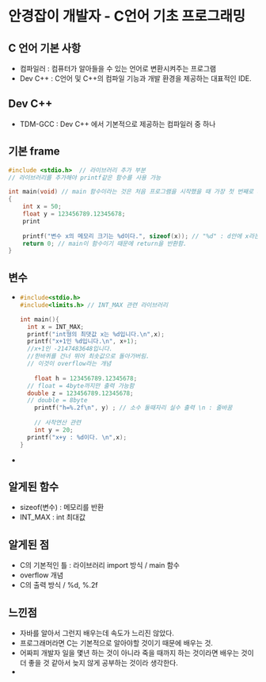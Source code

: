 # 안경잡이 개발자 - C언어 기초 프로그래밍

## C 언어 기본 사항

- 컴파일러 : 컴퓨터가 알아들을 수 있는 언어로 변환시켜주는 프로그램
- Dev C++ : C언어 및 C++의 컴파일 기능과 개발 환경을 제공하는 대표적인 IDE.

## Dev C++

- TDM-GCC : Dev C++ 에서 기본적으로 제공하는 컴파일러 중 하나

## 기본 frame

```c
#include <stdio.h>  // 라이브러리 추가 부분
// 라이브러리를 추가해야 printf같은 함수를 사용 가능

int main(void) // main 함수이라는 것은 처음 프로그램을 시작했을 때 가장 첫 번째로 시작되는 부분 => 컴파일러가 변환시킬때 main 함수부터 실행시킴.
{
    int x = 50;
    float y = 123456789.12345678;
    print
    
	printf("변수 x의 메모리 크기는 %d이다.", sizeof(x)); // "%d" : d안에 x라는 값이 들어가는 것
	return 0; // main이 함수이기 때문에 return을 반환함.
} 
```

## 변수

- ```c
  #include<stdio.h>
  #include<limits.h> // INT_MAX 관련 라이브러리
  
  int main(){
  	int x = INT_MAX;
  	printf("int형의 최댓값 x는 %d입니다.\n",x);
  	printf("x+1인 %d입니다.\n", x+1);
  	//x+1인 -2147483648입니다. 
  	//한바퀴를 건너 뛰어 최솟값으로 돌아가버림.
  	// 이것이 overflow라는 개념 
      
      float h = 123456789.12345678;
  	// float = 4byte까지만 출력 가능함
  	double z = 123456789.12345678;
  	// double = 8byte 
      printf("h=%.2f\n", y) ; // 소수 둘때자리 실수 출력 \n : 줄바꿈 
      
      // 사착연산 관련
      int y = 20;
  	printf("x+y : %d이다. \n",x);
  }
  ```

- 



## 알게된 함수

- sizeof(변수) : 메모리를 반환
- INT_MAX : int 최대값

## 알게된 점

- C의 기본적인 틀 : 라이브러리 import 방식 / main 함수
- overflow 개념
- C의 출력 방식 / %d, %.2f

## 느낀점

- 자바를 알아서 그런지 배우는데 속도가 느리진 않았다.
- 프로그래머라면 C는 기본적으로 알아야할 것이기 때문에 배우는 것.
- 어짜피 개발자 일을 몇년 하는 것이 아니라 죽을 때까지 하는 것이라면 배우는 것이 더 좋을 것 같아서 늦지 않게 공부하는 것이라 생각한다.
- 

